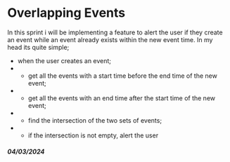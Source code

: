 # Overlapping Events

In this sprint i will be implementing a feature to alert the user if they create an event while an event already exists within the new event time. In my head its quite simple;

-   when the user creates an event;
-   -   get all the events with a start time before the end time of the new event;
-   -   get all the events with an end time after the start time of the new event;
-   -   find the intersection of the two sets of events;
-   -   if the intersection is not empty, alert the user

##### 04/03/2024
